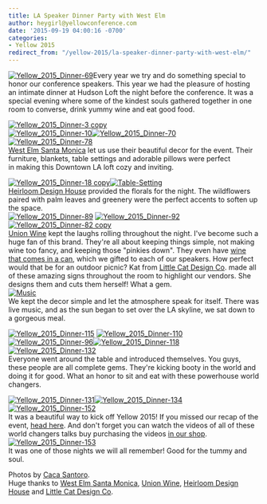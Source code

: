 ```yaml
---
title: LA Speaker Dinner Party with West Elm
author: heygirl@yellowconference.com
date: '2015-09-19 04:00:16 -0700'
categories:
- Yellow 2015
redirect_from: "/yellow-2015/la-speaker-dinner-party-with-west-elm/"
---
```


[![Yellow_2015_Dinner-69](http://yellowconference.com/wp-content/uploads/2015/09/Yellow_2015_Dinner-69.jpg)](http://yellowconference.com/wp-content/uploads/2015/09/Yellow_2015_Dinner-69.jpg)Every year we try and do something special to honor our conference speakers. This year we had the pleasure of hosting an intimate dinner at Hudson Loft the night before the conference. It was a special evening where some of the kindest souls gathered together in one room to converse, drink yummy wine and eat good food.

[![Yellow_2015_Dinner-3 copy](http://yellowconference.com/wp-content/uploads/2015/09/Yellow_2015_Dinner-3-copy.jpg)](http://yellowconference.com/wp-content/uploads/2015/09/Yellow_2015_Dinner-3-copy.jpg)[  
](http://yellowconference.com/wp-content/uploads/2015/09/Yellow_2015_Dinner-3.jpg)[![Yellow_2015_Dinner-10](http://yellowconference.com/wp-content/uploads/2015/09/Yellow_2015_Dinner-10.jpg)](http://yellowconference.com/wp-content/uploads/2015/09/Yellow_2015_Dinner-10.jpg)[![Yellow_2015_Dinner-70](http://yellowconference.com/wp-content/uploads/2015/09/Yellow_2015_Dinner-70.jpg)](http://yellowconference.com/wp-content/uploads/2015/09/Yellow_2015_Dinner-70.jpg)[![Yellow_2015_Dinner-78](http://yellowconference.com/wp-content/uploads/2015/09/Yellow_2015_Dinner-78.jpg)](http://yellowconference.com/wp-content/uploads/2015/09/Yellow_2015_Dinner-78.jpg)  
[West Elm Santa Monica](https://www.facebook.com/westelmsantamonica) let us use their beautiful decor for the event. Their furniture, blankets, table settings and adorable pillows were perfect in making this Downtown LA loft cozy and inviting.

[![Yellow_2015_Dinner-18 copy](http://yellowconference.com/wp-content/uploads/2015/09/Yellow_2015_Dinner-18-copy.jpg)![Table-Setting](http://yellowconference.com/wp-content/uploads/2015/09/Table-Setting.jpg)](http://yellowconference.com/wp-content/uploads/2015/09/Yellow_2015_Dinner-18-copy.jpg)  
[Heirloom Design House](http://www.heirloomdesignhouse.com/) provided the florals for the night. The wildflowers paired with palm leaves and greenery were the perfect accents to soften up the space.  
[![Yellow_2015_Dinner-89](http://yellowconference.com/wp-content/uploads/2015/09/Yellow_2015_Dinner-89.jpg)](http://yellowconference.com/wp-content/uploads/2015/09/Yellow_2015_Dinner-89.jpg) [![Yellow_2015_Dinner-92](http://yellowconference.com/wp-content/uploads/2015/09/Yellow_2015_Dinner-92.jpg)](http://yellowconference.com/wp-content/uploads/2015/09/Yellow_2015_Dinner-92.jpg)[![Yellow_2015_Dinner-82 copy](http://yellowconference.com/wp-content/uploads/2015/09/Yellow_2015_Dinner-82-copy.jpg)](http://yellowconference.com/wp-content/uploads/2015/09/Yellow_2015_Dinner-82-copy.jpg)  
[Union Wine](http://unionwinecompany.com/) kept the laughs rolling throughout the night. I've become such a huge fan of this brand. They're all about keeping things simple, not making wine too fancy, and keeping those "pinkies down". They even have [wine that comes in a can](http://shop.unionwinecompany.com/collections/underwood/products/underwood-pinot-in-a-can), which we gifted to each of our speakers. How perfect would that be for an outdoor picnic? Kat from [Little Cat Design Co](https://instagram.com/littlecatdesignco/). made all of these amazing signs throughout the room to highlight our vendors. She designs them and cuts them herself! What a gem.  
[![Music](http://yellowconference.com/wp-content/uploads/2015/09/Music1.jpg)](http://yellowconference.com/wp-content/uploads/2015/09/Music1.jpg)  
We kept the decor simple and let the atmosphere speak for itself. There was live music, and as the sun began to set over the LA skyline, we sat down to a gorgeous meal.

[![Yellow_2015_Dinner-115](http://yellowconference.com/wp-content/uploads/2015/09/Yellow_2015_Dinner-1151.jpg)](http://yellowconference.com/wp-content/uploads/2015/09/Yellow_2015_Dinner-1151.jpg) [![Yellow_2015_Dinner-110](http://yellowconference.com/wp-content/uploads/2015/09/Yellow_2015_Dinner-110.jpg)](http://yellowconference.com/wp-content/uploads/2015/09/Yellow_2015_Dinner-110.jpg)[![Yellow_2015_Dinner-96](http://yellowconference.com/wp-content/uploads/2015/09/Yellow_2015_Dinner-96.jpg)](http://yellowconference.com/wp-content/uploads/2015/09/Yellow_2015_Dinner-96.jpg)[![Yellow_2015_Dinner-118](http://yellowconference.com/wp-content/uploads/2015/09/Yellow_2015_Dinner-118.jpg)](http://yellowconference.com/wp-content/uploads/2015/09/Yellow_2015_Dinner-118.jpg)[![Yellow_2015_Dinner-132](http://yellowconference.com/wp-content/uploads/2015/09/Yellow_2015_Dinner-132.jpg)](http://yellowconference.com/wp-content/uploads/2015/09/Yellow_2015_Dinner-132.jpg)  
Everyone went around the table and introduced themselves. You guys, these people are all complete gems. They're kicking booty in the world and doing it for good. What an honor to sit and eat with these powerhouse world changers.

[![Yellow_2015_Dinner-131](http://yellowconference.com/wp-content/uploads/2015/09/Yellow_2015_Dinner-131.jpg)](http://yellowconference.com/wp-content/uploads/2015/09/Yellow_2015_Dinner-131.jpg)[![Yellow_2015_Dinner-134](http://yellowconference.com/wp-content/uploads/2015/09/Yellow_2015_Dinner-134.jpg)](http://yellowconference.com/wp-content/uploads/2015/09/Yellow_2015_Dinner-134.jpg)[![Yellow_2015_Dinner-152](http://yellowconference.com/wp-content/uploads/2015/09/Yellow_2015_Dinner-152.jpg)](http://yellowconference.com/wp-content/uploads/2015/09/Yellow_2015_Dinner-152.jpg)  
It was a beautiful way to kick off Yellow 2015! If you missed our recap of the event, [head here](http://yellowconference.com/yellowconference2015/). And don't forget you can watch the videos of all of these world changers talks buy purchasing the videos [in our shop](https://yellowco.myshopify.com/collections/frontpage/products/yellow-conference-2015-speaker-session-videos).  
[![Yellow_2015_Dinner-153](http://yellowconference.com/wp-content/uploads/2015/09/Yellow_2015_Dinner-153.jpg)](http://yellowconference.com/wp-content/uploads/2015/09/Yellow_2015_Dinner-153.jpg)  
It was one of those nights we will all remember! Good for the tummy and soul.

Photos by [Caca Santoro](http://cacasantoro.com/).  
Huge thanks to [West Elm Santa Monica](https://www.facebook.com/westelmsantamonica), [Union Wine](http://unionwinecompany.com/), [Heirloom Design House](http://www.heirloomdesignhouse.com/) and [Little Cat Design Co](https://instagram.com/littlecatdesignco/).

